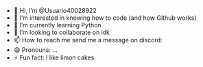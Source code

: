 - 👋 Hi, I’m @Usuario40028922
- 👀 I’m interested in knowing how to code (and how Github works)
- 🌱 I’m currently learning Python
- 💞️ I’m looking to collaborate on idk
- 📫 How to reach me send me a message on discord:
- 😄 Pronouns: ...
- ⚡ Fun fact: I like limon cakes.

<!---
Usuario40028922/Usuario40028922 is a ✨ special ✨ repository because its `README.md` (this file) appears on your GitHub profile.
You can click the Preview link to take a look at your changes.
--->
